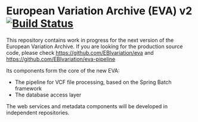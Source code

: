 # European Variation Archive (EVA) v2 [![Build Status](https://travis-ci.org/EBIvariation/eva-v2.svg)](https://travis-ci.org/EBIvariation/eva-v2)

This repository contains work in progress for the next version of the European Variation Archive. If you are looking for the production source code, please check https://github.com/EBIvariation/eva and https://github.com/EBIvariation/eva-pipeline

Its components form the core of the new EVA:

* The pipeline for VCF file processing, based on the Spring Batch framework
* The database access layer

The web services and metadata components will be developed in independent repositories.
